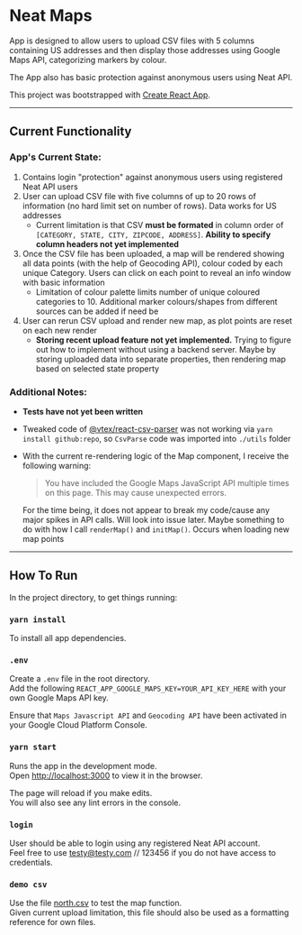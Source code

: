 # Neat Maps

App is designed to allow users to upload CSV files with 5 columns containing US addresses and then display those addresses using Google Maps API, categorizing markers by colour.

The App also has basic protection against anonymous users using Neat API.

This project was bootstrapped with [Create React App](https://github.com/facebook/create-react-app).

---

## Current Functionality

### App's Current State:<br>

1. Contains login "protection" against anonymous users using registered Neat API users
2. User can upload CSV file with five columns of up to 20 rows of information (no hard limit set on number of rows). Data works for US addresses
   - Current limitation is that CSV **must be formated** in column order of `[CATEGORY, STATE, CITY, ZIPCODE, ADDRESS]`. **Ability to specify column headers not yet implemented**
3. Once the CSV file has been uploaded, a map will be rendered showing all data points (with the help of Geocoding API), colour coded by each unique Category. Users can click on each point to reveal an info window with basic information
   - Limitation of colour palette limits number of unique coloured categories to 10. Additional marker colours/shapes from different sources can be added if need be
4. User can rerun CSV upload and render new map, as plot points are reset on each new render
   - **Storing recent upload feature not yet implemented.** Trying to figure out how to implement without using a backend server. Maybe by storing uploaded data into separate properties, then rendering map based on selected state property

### Additional Notes:

- **Tests have not yet been written**
- Tweaked code of [@vtex/react-csv-parser](https://github.com/oleung4/react-csv-parse) was not working via `yarn install github:repo`, so `CsvParse` code was imported into `./utils` folder
- With the current re-rendering logic of the Map component, I receive the following warning:

  > You have included the Google Maps JavaScript API multiple times on this page. This may cause unexpected errors.

  For the time being, it does not appear to break my code/cause any major spikes in API calls. Will look into issue later. Maybe something to do with how I call `renderMap()` and `initMap()`. Occurs when loading new map points

---

## How To Run

In the project directory, to get things running:

### `yarn install`

To install all app dependencies.

### `.env`

Create a `.env` file in the root directory.<br>
Add the following `REACT_APP_GOOGLE_MAPS_KEY=YOUR_API_KEY_HERE` with your own Google Maps API key.<br>

Ensure that `Maps Javascript API` and `Geocoding API` have been activated in your Google Cloud Platform Console.

### `yarn start`

Runs the app in the development mode.<br>
Open [http://localhost:3000](http://localhost:3000) to view it in the browser.

The page will reload if you make edits.<br>
You will also see any lint errors in the console.

### `login`

User should be able to login using any registered Neat API account.<br>
Feel free to use testy@testy.com // 123456 if you do not have access to credentials.

### `demo csv`

Use the file [north.csv](./north.csv) to test the map function.<br>
Given current upload limitation, this file should also be used as a formatting reference for own files.
